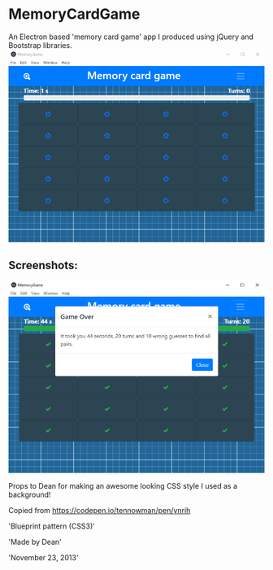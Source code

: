 # MemoryCardGame
An Electron based 'memory card game' app I produced using jQuery and Bootstrap libraries.
![Demo](https://github.com/Dr-DeBugg/MemoryCardGame/blob/master/Animation.gif)

## Screenshots:

![alt text](https://github.com/Dr-DeBugg/MemoryCardGame/blob/master/pic2.png "Screenshot 2")

Props to Dean for making an awesome looking CSS style I used as a background!

Copied from https://codepen.io/tennowman/pen/ynrih 

'Blueprint pattern (CSS3)'

'Made by Dean'

'November 23, 2013'
